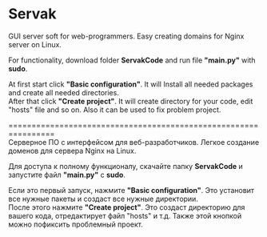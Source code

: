 # Servak
GUI server soft for web-programmers. Easy creating domains for Nginx server on Linux.  
  
For functionality, download folder **ServakCode** and run file **"main.py"** with **sudo**.  
  
At first start click **"Basic configuration"**. It will Install all needed packages and create all needed directories.  
After that click **"Create project"**. It will create directory for your code, edit "hosts" file and so on. Also it can be used to fix problem project.  

================================================================  
Серверное ПО с интерфейсом для веб-разработчиков. Легкое создание доменов для сервера Nginx на Linux.  
  
Для доступа к полному функционалу, скачайте папку **ServakCode** и запустите файл **"main.py"** с **sudo**.  
  
Если это первый запуск, нажмите **"Basic configuration"**. Это установит все нужные пакеты и создаст все нужные директории.  
После этого нажмите **"Create project"**. Это создаст директорию для вашего кода, отредактирует файл "hosts" и т.д. Также этой кнопкой можно пофиксить проблемный проект.

